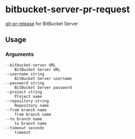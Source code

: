 # bitbucket-server-pr-request

[git-pr-release](https://github.com/motemen/git-pr-release) for BitBucket Server

## Usage

### Arguments

```
--bitbucket-server URL
    BitBucket Server URL
--username string
    BitBucket Server username
--password string
    BitBucket Server password
--project string
    Project name
--repository string
    Repository name
--from branch name
    from branch name
--to branch name
    to branch name
--timeout seconds
    timeout
```
